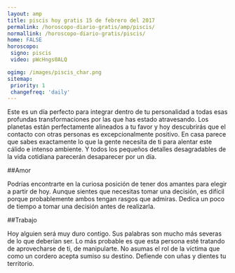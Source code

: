 ```yaml
---
layout: amp
title: piscis hoy gratis 15 de febrero del 2017 
permalink: /horoscopo-diario-gratis/amp/piscis/
normallink: /horoscopo-diario-gratis/piscis/
home: FALSE
horoscopo:
 signo: piscis
 video: pWcHngs0ALQ

ogimg: /images/piscis_char.png
sitemap:
 priority: 1
 changefreq: 'daily'
---
```



Este es un día perfecto para integrar dentro de tu personalidad a todas esas profundas transformaciones por las que has estado atravesando. Los planetas están perfectamente alineados a tu favor y hoy descubrirás que el contacto con otras personas es excepcionalmente positivo. En casa parece que sabes exactamente lo que la gente necesita de ti para alentar este cálido e intenso ambiente. Y todos los pequeños detalles desagradables de la vida cotidiana parecerán desaparecer por un día.

##Amor

Podrías encontrarte en la curiosa posición de tener dos amantes para elegir a partir de hoy. Aunque sientes que necesitas tomar una decisión, es difícil porque probablemente ambos tengan rasgos que admiras. Dedica un poco de tiempo a tomar una decisión antes de realizarla.

##Trabajo

Hoy alguien será muy duro contigo. Sus palabras son mucho más severas de lo que deberían ser. Lo más probable es que esta persona esté tratando de aprovecharse de ti, de manipularte. No asumas el rol de la víctima que como un cordero acepta sumiso su destino. Defiende con uñas y dientes tu territorio.